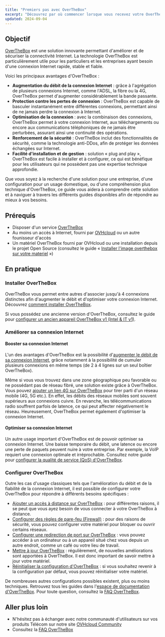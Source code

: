 ```yaml
---
title: "Premiers pas avec OverTheBox"
excerpt: "Découvrez par où commencer lorsque vous recevez votre OverTheBox"
updated: 2024-09-04
---
```


## Objectif

[OverTheBox](https://www.ovhtelecom.fr/overthebox/) est une solution innovante permettant d'améliorer et de sécuriser la connectivité Internet. La technologie OverTheBox est particulièrement utile pour les particuliers et les entreprises ayant besoin d'une connexion Internet rapide, stable et fiable.

Voici les principaux avantages d'OverTheBox :

- **Augmentation du débit de la connexion Internet** : grâce à l'agrégation de plusieurs connexions Internet, comme l'ADSL, la fibre ou la 4G, OverTheBox permet d'augmenter considérablement la bande passante.
- **Protection contre les pertes de connexion** : OverTheBox est capable de basculer instantanément entre différentes connexions, permettant ainsi de ne jamais perdre la connexion à Internet.
- **Optimisation de la connexion** : avec la combinaison des connexions, OverTheBox permet à votre connexion Internet, aux téléchargements ou encore aux communications téléphoniques de ne jamais être perturbées, assurant ainsi une continuité des opérations.
- **Renforcement de la sécurité** : OverTheBox inclut des fonctionnalités de sécurité, comme la technologie anti-DDos, afin de protéger les données échangées sur Internet.
- **Facilité d'installation et de gestion** : solution « plug and play », OverTheBox est facile à installer et à configurer, ce qui est bénéfique pour les utilisateurs qui ne possèdent pas une expertise technique approfondie.

Que vous soyez à la recherche d'une solution pour une entreprise, d'une configuration pour un usage domestique, ou d'une compréhension plus technique d'OverTheBox, ce guide vous aidera à comprendre cette solution et à naviguer à travers les différents guides disponibles afin de répondre au mieux à vos besoins.

## Prérequis

- Disposer d'un service [OverTheBox](https://www.ovhtelecom.fr/overthebox/)
- Au moins un accès à Internet, fourni par [OVHcloud](https://www.ovhtelecom.fr/offre-internet/) ou un autre founisseur d'accès
- Un matériel OverTheBox fourni par OVHcloud ou une installation depuis le projet Open Source (consultez le guide « [Installer l'image overthebox sur votre materiel](/pages/web_cloud/internet/overthebox/advanced_installer_limage_overthebox_sur_votre_materiel) »)

## En pratique

### Installer OverTheBox

OverTheBox vous permet entre autres d'associer jusqu'à 4 connexions distinctes afin d'augmenter le débit et d'optimiser votre connexion Internet. Découvrez [comment installer OverTheBox](/pages/web_cloud/internet/overthebox/plus_itv2_installation).

Si vous possédez une ancienne version d'OverTheBox, consultez le guide pour [configurer un ancien appareil OverTheBox v1 (Intel & IT v1)](/pages/web_cloud/internet/overthebox/intel_itv1_installation).

### Améliorer sa connexion Internet

#### Booster sa connexion Internet

L'un des avantages d'OverTheBox est la possibilité d'[augmenter le débit de sa connexion Internet](https://www.ovhtelecom.fr/overthebox/booster-connexion.xml), grâce notamment à la possibilité de cumuler plusieurs connexions en même temps (de 2 à 4 lignes sur un seul boîtier OverTheBox).

Même si vous vous trouvez dans une zone géographique peu favorable ou ne possédant pas de réseau fibré, une solution existe grâce à OverTheBox. Vous pouvez [ajouter un lien 4G sur OverTheBox](/pages/web_cloud/internet/overthebox/plus_itv2_lte) pour tirer parti d'un réseau mobile (4G, 5G etc.). En effet, les débits des réseaux mobiles sont souvent supérieurs aux connexions cuivre. En revanche, les télécommunications radio souffrent parfois de latence, ce qui peut affecter négativement le réseau. Heureusement, OverTheBox permet également d'optimiser la connexion Internet.

#### Optimiser sa connexion Internet

Un autre usage important d'OverTheBox est de pouvoir optimiser sa connexion Internet. Une baisse temporaire du débit, une latence ou encore une perte de paquets peuvent nuire à votre entreprise. Par exemple, la VoIP requiert une connexion optimale et irréprochable. Consultez notre guide pour [configurer la qualité de service (QoS) d'OverTheBox](/pages/web_cloud/internet/overthebox/config_qos).

### Configurer OverTheBox

Outre les cas d'usage classiques tels que l'amélioration du débit et de la fiabilité de la connexion Internet, il est possible de configurer votre OverTheBox pour répondre à différents besoins spécifiques :

- [Ajouter un accès à distance sur OverTheBox](/pages/web_cloud/internet/overthebox/middle_acces_a_distance) : pour différentes raisons, il se peut que vous ayez besoin de vous connecter à votre OverTheBox à distance.
- [Configurer des règles de pare-feu (Firewall)](/pages/web_cloud/internet/overthebox/advanced_regles_firewall) : pour des raisons de sécurité, vous pouvez configurer votre matériel pour bloquer ou ouvrir certains réseaux.
- [Configurer une redirection de port sur OverTheBox](/pages/web_cloud/internet/overthebox/middle_redirection_de_port) : vous pouvez accéder à un ordinateur ou à un appareil situé chez vous depuis un autre endroit, comme un café ou votre lieu de travail.
- [Mettre à jour OverTheBox](/pages/web_cloud/internet/overthebox/config_upgrade) : régulièrement, de nouvelles améliorations sont apportées à OverTheBox. Il est donc important de savoir mettre à jour votre matériel.
- [Réinitialiser la configuration d'OverTheBox](/pages/web_cloud/internet/overthebox/config_reset) : si vous souhaitez revenir à la configuration par défaut, vous pouvez réinitialiser votre matériel.

De nombreuses autres configurations possibles existent, plus ou moins techniques. Retrouvez tous les guides dans l'[espace de documentation d'OverTheBox](/products/web-cloud-internet-overthebox). Pour toute question, consultez la [FAQ OverTheBox](/pages/web_cloud/internet/overthebox/install_faq).

## Aller plus loin

- N'hésitez pas à échanger avec notre communauté d'utilisateurs sur vos produits Télécom sur notre site [OVHcloud Community](https://community.ovh.com/c/telecom)
- Consultez la [FAQ OverTheBox](/pages/web_cloud/internet/overthebox/install_faq)
